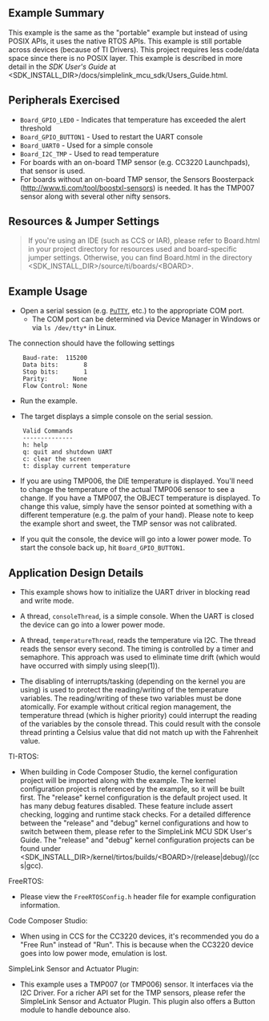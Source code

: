 ## Example Summary

This example is the same as the "portable" example but instead of using 
POSIX APIs, it uses the native RTOS APIs. This example is still portable 
across devices (because of TI Drivers). This project requires less code/data
space since there is no POSIX layer. This example is described in more detail
in the _SDK User's Guide_ at
&lt;SDK_INSTALL_DIR&gt;/docs/simplelink_mcu_sdk/Users_Guide.html.

## Peripherals Exercised

* `Board_GPIO_LED0` - Indicates that temperature has exceeded the alert
threshold
* `Board_GPIO_BUTTON1` - Used to restart the UART console
* `Board_UART0` - Used for a simple console
* `Board_I2C_TMP` - Used to read temperature
* For boards with an on-board TMP sensor (e.g. CC3220 Launchpads), that
sensor is used.
* For boards without an on-board TMP sensor, the Sensors Boosterpack
(http://www.ti.com/tool/boostxl-sensors) is needed. It has the TMP007 sensor
along with several other nifty sensors.

## Resources & Jumper Settings

> If you're using an IDE (such as CCS or IAR), please refer to Board.html in
your project directory for resources used and board-specific jumper settings.
Otherwise, you can find Board.html in the directory
&lt;SDK_INSTALL_DIR&gt;/source/ti/boards/&lt;BOARD&gt;.


## Example Usage

* Open a serial session (e.g. [`PuTTY`](http://www.putty.org/ "PuTTY's
Homepage"), etc.) to the appropriate COM port.
    * The COM port can be determined via Device Manager in Windows or via
`ls /dev/tty*` in Linux.

The connection should have the following settings
```
    Baud-rate:  115200
    Data bits:       8
    Stop bits:       1
    Parity:       None
    Flow Control: None
```

* Run the example.

* The target displays a simple console on the serial session.
```
    Valid Commands
    --------------
    h: help
    q: quit and shutdown UART
    c: clear the screen
    t: display current temperature
```

* If you are using TMP006, the DIE temperature is displayed. You'll
need to change the temperature of the actual TMP006 sensor to see a change. If
you have a TMP007, the OBJECT temperature is displayed. To change this value,
simply have the sensor pointed at something with a different temperature (e.g.
the palm of your hand). Please note to keep the example short and sweet, the
TMP sensor was not calibrated.

* If you quit the console, the device will go into a lower power mode.
To start the console back up, hit `Board_GPIO_BUTTON1`.

## Application Design Details

* This example shows how to initialize the UART driver in blocking read
and write mode.

* A thread, `consoleThread`, is a simple console. When the UART is closed
the device can go into a lower power mode.

* A thread, `temperatureThread`, reads the temperature via I2C. The thread reads
the sensor every second. The timing is controlled by a timer and
semaphore. This approach was used to eliminate time drift (which would have
occurred with simply using sleep(1)).

* The disabling of interrupts/tasking (depending on the kernel you are using)
is used to protect the reading/writing of the
temperature variables. The reading/writing of these two variables must be
done atomically. For example without critical region management, the
temperature thread (which is higher priority) could interrupt the reading of
the variables by the console thread. This could result with the console thread
printing a Celsius value that did not match up with the Fahrenheit value.

TI-RTOS:

* When building in Code Composer Studio, the kernel configuration project will
be imported along with the example. The kernel configuration project is
referenced by the example, so it will be built first. The "release" kernel
configuration is the default project used. It has many debug features disabled.
These feature include assert checking, logging and runtime stack checks. For a
detailed difference between the "release" and "debug" kernel configurations and
how to switch between them, please refer to the SimpleLink MCU SDK User's
Guide. The "release" and "debug" kernel configuration projects can be found
under &lt;SDK_INSTALL_DIR&gt;/kernel/tirtos/builds/&lt;BOARD&gt;/(release|debug)/(ccs|gcc).

FreeRTOS:

* Please view the `FreeRTOSConfig.h` header file for example configuration
information.

Code Composer Studio:

* When using in CCS for the CC3220 devices, it's recommended you do
a  "Free Run" instead of "Run". This is because when the CC3220 device goes
into low power mode, emulation is lost.

SimpleLink Sensor and Actuator Plugin:

* This example uses a TMP007 (or TMP006) sensor. It interfaces via the I2C
Driver. For a richer API set for the TMP sensors, please refer the SimpleLink
Sensor and Actuator Plugin. This plugin also offers a Button module to handle
debounce also.
